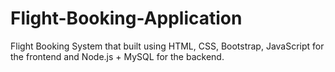 # Flight-Booking-Application
Flight Booking System that built using HTML, CSS, Bootstrap, JavaScript for the frontend and Node.js + MySQL for the backend.
